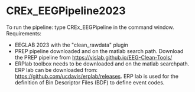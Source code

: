 # CREx_EEGPipeline2023

To run the pipeline: type CREx_EEGPipeline in the command window.
Requirements:
* EEGLAB 2023 with the "clean_rawdata" plugin
* PREP pipeline downloaded and on the matlab search path. Download the PREP pipeline from https://vislab.github.io/EEG-Clean-Tools/
* ERPlab toolbox needs to be downloaded and on the matlab searchpath. ERP lab can be downloaded from: https://github.com/ucdavis/erplab/releases. ERP lab is used for the definition of Bin Descriptor Files (BDF) to define event codes. 

